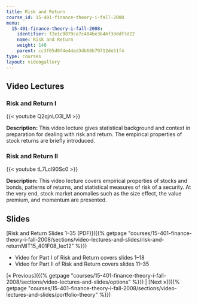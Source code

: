 ```yaml
---
title: Risk and Return
course_id: 15-401-finance-theory-i-fall-2008
menu:
  15-401-finance-theory-i-fall-2008:
    identifier: f2e1c9879ce7c404be3b46f3dddf3d22
    name: Risk and Return
    weight: 140
    parent: cc3f05d9f4e44ed3db60b79712de51f4
type: courses
layout: videogallery
---
```

Video Lectures
--------------

### Risk and Return I

{{< youtube Q2qjnLO3I\_M >}}

**Description:** This video lecture gives statistical background and context in preparation for dealing with risk and return. The empirical properties of stock returns are briefly introduced.

### Risk and Return II

{{< youtube tL7Lcl90Sc0 >}}

**Description:** This video lecture covers empirical properties of stocks and bonds, patterns of returns, and statistical measures of risk of a security. At the very end, stock market anomalies such as the size effect, the value premium, and momentum are presented.

Slides
------

[Risk and Return Slides 1–35 (PDF)]({{% getpage "courses/15-401-finance-theory-i-fall-2008/sections/video-lectures-and-slides/risk-and-returnMIT15_401F08_lec12" %}})

*   Video for Part I of Risk and Return covers slides 1–18
*   Video for Part II of Risk and Return covers slides 11–35

[« Previous]({{% getpage "courses/15-401-finance-theory-i-fall-2008/sections/video-lectures-and-slides/options" %}}) | [Next »]({{% getpage "courses/15-401-finance-theory-i-fall-2008/sections/video-lectures-and-slides/portfolio-theory" %}})